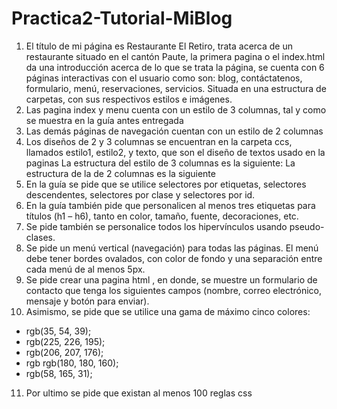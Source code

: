 # Practica2-Tutorial-MiBlog
1.	El título de mi página es Restaurante El Retiro, trata acerca de un restaurante situado en el cantón Paute, la primera pagina o el index.html da una introducción acerca de lo que se trata la página, se cuenta con 6 páginas interactivas con el usuario como son: blog, contáctatenos, formulario, menú, reservaciones, servicios. Situada en una estructura de carpetas, con sus respectivos estilos e imágenes.
2.	Las pagina index y menu cuenta con un estilo de 3 columnas, tal y como se muestra en la guía antes entregada
3.	Las demás páginas de navegación cuentan con un estilo de 2 columnas
4.	Los diseños de 2 y 3 columnas se encuentran en la carpeta ccs, llamados estilo1, estilo2, y texto, que son el diseño de textos usado en la paginas
La estructura del estilo de 3 columnas es la siguiente:
La estructura de la de 2 columnas es la siguiente
5.	En la guía se pide que se utilice selectores por etiquetas, selectores descendentes, selectores por clase y selectores por id.
6.	En la guía también pide que personalicen al menos tres etiquetas para títulos (h1 – h6), tanto en color, tamaño, fuente, decoraciones, etc.
7.	Se pide también se personalice todos los hipervínculos usando pseudo-clases. 
8.	Se pide un menú vertical (navegación) para todas las páginas. El menú debe tener bordes ovalados, con color de fondo y una separación entre cada menú de al menos 5px.
9.	Se pide crear una pagina html , en donde, se muestre un formulario de contacto que tenga los siguientes campos (nombre, correo electrónico, mensaje y botón para enviar).
10.	Asimismo, se pide que se utilice una gama de máximo cinco colores:
-	rgb(35, 54, 39);
-	rgb(225, 226, 195);
-	rgb(206, 207, 176);
-	rgb  rgb(180, 180, 160);
-	rgb(58, 165, 31);
11.	Por ultimo se pide que existan al menos 100 reglas css

